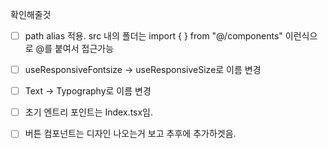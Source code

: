 확인해줄것

- [ ] path alias 적용. src 내의 폴더는 import { } from "@/components" 이런식으로 @를 붙여서 접근가능

* [ ] useResponsiveFontsize -> useResponsiveSize로 이름 변경

* [ ] Text -> Typography로 이름 변경

* [ ] 초기 엔트리 포인트는 Index.tsx임.

* [ ] 버튼 컴포넌트는 디자인 나오는거 보고 추후에 추가하겟음.
